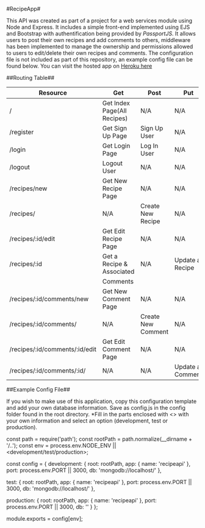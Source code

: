 #RecipeApp#

This API was created as part of a project for a web services module using Node and Express. It includes a simple front-end implemented using EJS and 
Bootstrap with authentification being provided by *PassportJS*. It allows users to post their own recipes and add comments to others,
middleware has been implemented to manage the ownership and permissions allowed to users to edit/delete their own recipes and comments.
The configuration file is not included as part of this repository, an example config file can be found below.
You can visit the hosted app on [Heroku here](https://calm-bayou-87875.herokuapp.com/)


##Routing Table##

|**Resource**                     |**Get**  	               |**Post**   	        |**Put**   	           |**Delete**            |   	
|---	                          |---	                       |---	                |---	               |---	                  |
|/   	                          |Get Index Page(All Recipes) |N/A   	            |N/A   	               |N/A                   |
|/register   	                  |Get Sign Up Page   	       |Sign Up User   	    |N/A   	               |N/A                   |
|/login   	                      |Get Login Page   	       |Log In User   	    |N/A   	               |N/A                   |
|/logout   	                      |Logout User   	           |N/A   	            |N/A   	               |N/A                   |
|/recipes/new                     |Get New Recipe Page   	   |N/A   	            |N/A   	               |N/A                   |
|/recipes/                        |N/A   	         	       |Create New Recipe   |N/A   	               |N/A                   |
|/recipes/:id/edit   	          |Get Edit Recipe Page        |N/A   	            |N/A   	               |N/A                   |
|/recipes/:id   	              |Get a Recipe & Associated   |N/A                 |Update a Recipe       |Delete a Recipe       |
|                                 |Comments                    |                    |                      |                      |
|/recipes/:id/comments/new   	  |Get New Comment Page   	   |N/A   	            |N/A   	               |N/A   	              |
|/recipes/:id/comments/   	      |N/A   	                   |Create New Comment  |N/A   	               |N/A   	              |
|/recipes/:id/comments/:id/edit   |Get Edit Comment Page   	   |N/A   	            |N/A   	               |N/A   	              |
|/recipes/:id/comments/:id/       |N/A   	                   |N/A  	            |Update a Comment  	   |Delete a Comment   	  |

##Example Config File##

If you wish to make use of this application, copy this configuration template and add your own database information. Save as config.js in the config folder found in the root directory.
*Fill in the parts enclosed with <> with your own information and select an option (development, test or production).

const path = require('path');
const rootPath = path.normalize(__dirname + '/..');
const env = process.env.NODE_ENV || <development/test/production>;

const config = {
  development: {
    root: rootPath,
    app: {
      name: 'recipeapi'
    },
    port: process.env.PORT || 3000,
    db: 'mongodb://localhost/<dev database>'
  },

  test: {
    root: rootPath,
    app: {
      name: 'recipeapi'
    },
    port: process.env.PORT || 3000,
    db: 'mongodb://localhost/<test database>'
  },

  production: {
    root: rootPath,
    app: {
      name: 'recipeapi'
    },
    port: process.env.PORT || 3000,
    db: '<production database>'
  }
};

module.exports = config[env];